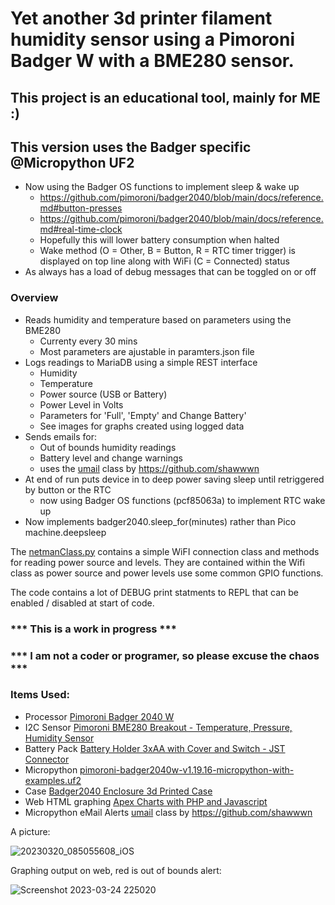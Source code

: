 # Yet another 3d printer filament humidity sensor using a Pimoroni Badger W with a BME280 sensor.

## This project is an educational tool, mainly for ME :)

## This version uses the Badger specific @Micropython UF2

- Now using the Badger OS functions to implement sleep & wake up
  - https://github.com/pimoroni/badger2040/blob/main/docs/reference.md#button-presses
  - https://github.com/pimoroni/badger2040/blob/main/docs/reference.md#real-time-clock
  - Hopefully this will lower battery consumption when halted
  - Wake method (O = Other, B = Button, R = RTC timer trigger) is displayed on top line along with WiFi (C = Connected) status  
- As always has a load of debug messages that can be toggled on or off

### Overview

- Reads humidity and temperature based on parameters using the BME280
  - Currenty every 30 mins 
  - Most parameters are ajustable in paramters.json file 
- Logs readings to MariaDB using a simple REST interface
  - Humidity
  - Temperature
  - Power source (USB or Battery)
  - Power Level in Volts
  - Parameters for 'Full', 'Empty' and Change Battery'
  - See images for graphs created using logged data    
- Sends emails for:
  - Out of bounds humidity readings 
  - Battery level and change warnings
  - uses the [umail](https://github.com/shawwwn/uMail) class by https://github.com/shawwwn
- At end of run puts device in to deep power saving sleep until retriggered by button or the RTC
  - now using Badger OS functions (pcf85063a) to implement RTC wake up
-   Now implements badger2040.sleep_for(minutes) rather than Pico machine.deepsleep
  
The [netmanClass.py](https://github.com/sfblackwell/3d-printer-filament-sensor/blob/e0c5dca9e58f53612bed2ad16eb20dea8897b15f/python-code/lib/netmanClass.py) contains a simple WiFI connection class and methods for reading power source and levels. They are contained within the Wifi class as power source and power levels use some common GPIO functions. 

The code contains a lot of DEBUG print statments to REPL that can be enabled / disabled at start of code.

### *** This is a work in progress ***

### *** I am not a coder or programer, so please excuse the chaos ***

### Items Used:

- Processor [Pimoroni Badger 2040 W](https://shop.pimoroni.com/products/badger-2040-w?variant=40514062221395)
- I2C Sensor [Pimoroni BME280 Breakout - Temperature, Pressure, Humidity Sensor](https://shop.pimoroni.com/products/bme280-breakout)
- Battery Pack [Battery Holder 3xAA with Cover and Switch - JST Connector](https://shop.pimoroni.com/products/battery-holder-3xaa-with-cover-and-switch-jst-connector)
- Micropython [pimoroni-badger2040w-v1.19.16-micropython-with-examples.uf2
](https://github.com/pimoroni/pimoroni-pico/releases/download/v1.19.16/pimoroni-badger2040w-v1.19.16-micropython-with-examples.uf2)
- Case [Badger2040 Enclosure 3d Printed Case ](https://www.printables.com/model/145686-badger2040-enclosure/comments)
- Web HTML graphing [Apex Charts with PHP and Javascript](https://apexcharts.com/)
- Micropython eMail Alerts [umail](https://github.com/shawwwn/uMail) class by https://github.com/shawwwn


A picture: 

![20230320_085055608_iOS](https://user-images.githubusercontent.com/122044826/227652855-81abf171-3f7c-4957-a381-bec39fc60271.jpg)

Graphing output on web, red is out of bounds alert:

![Screenshot 2023-03-24 225020](https://user-images.githubusercontent.com/122044826/227657046-52d38811-8f88-43d0-a58e-491e571438a6.jpg)
